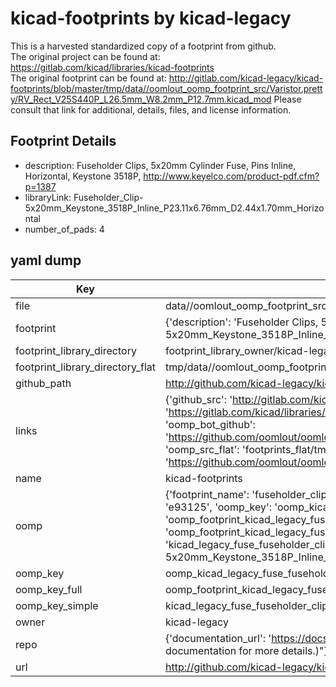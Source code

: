 # kicad-footprints by kicad-legacy  
This is a harvested standardized copy of a footprint from github.  
The original project can be found at:  
https://gitlab.com/kicad/libraries/kicad-footprints  
The original footprint can be found at:
http://gitlab.com/kicad-legacy/kicad-footprints/blob/master/tmp/data//oomlout_oomp_footprint_src/Varistor.pretty/RV_Rect_V25S440P_L26.5mm_W8.2mm_P12.7mm.kicad_mod
Please consult that link for additional, details, files, and license information.  
## Footprint Details
* description: Fuseholder Clips, 5x20mm Cylinder Fuse, Pins Inline, Horizontal, Keystone 3518P, http://www.keyelco.com/product-pdf.cfm?p=1387  
* libraryLink: Fuseholder_Clip-5x20mm_Keystone_3518P_Inline_P23.11x6.76mm_D2.44x1.70mm_Horizontal  
* number_of_pads: 4  
## yaml dump  
| Key | Value |  
| --- | --- |  
| file | data//oomlout_oomp_footprint_src/kicad-footprints/Fuse.pretty/Fuseholder_Clip-5x20mm_Keystone_3518P_Inline_P23.11x6.76mm_D2.44x1.70mm_Horizontal.kicad_mod |  
| footprint | {'description': 'Fuseholder Clips, 5x20mm Cylinder Fuse, Pins Inline, Horizontal, Keystone 3518P, http://www.keyelco.com/product-pdf.cfm?p=1387', 'libraryLink': 'Fuseholder_Clip-5x20mm_Keystone_3518P_Inline_P23.11x6.76mm_D2.44x1.70mm_Horizontal', 'number_of_pads': 4} |  
| footprint_library_directory | footprint_library_owner/kicad-legacy_kicad-footprints |  
| footprint_library_directory_flat | tmp/data//oomlout_oomp_footprint_src/footprints_flat/kicad_legacy_fuse_fuseholder_clip_5x20mm_keystone_3518p_inline_p23_11x6_76mm_d2_44x1_70mm_horizontal/working |  
| github_path | http://github.com/kicad-legacy/kicad-footprints/blob/master/tmp/data//oomlout_oomp_footprint_src/Fuse.pretty/Fuseholder_Clip-5x20mm_Keystone_3518P_Inline_P23.11x6.76mm_D2.44x1.70mm_Horizontal.kicad_mod |  
| links | {'github_src': 'http://gitlab.com/kicad-legacy/kicad-footprints/blob/master/tmp/data//oomlout_oomp_footprint_src/Varistor.pretty/RV_Rect_V25S440P_L26.5mm_W8.2mm_P12.7mm.kicad_mod', 'github_src_repo': 'https://gitlab.com/kicad/libraries/kicad-footprints', 'oomp_bot': 'tmp/data//oomlout_oomp_footprint_src/footprints/kicad_legacy_fuse_fuseholder_clip_5x20mm_keystone_3518p_inline_p23_11x6_76mm_d2_44x1_70mm_horizontal/working', 'oomp_bot_github': 'https://github.com/oomlout/oomlout_oomp_footprint_bot/tree/main/tmp/data//oomlout_oomp_footprint_src/footprints/kicad_legacy_fuse_fuseholder_clip_5x20mm_keystone_3518p_inline_p23_11x6_76mm_d2_44x1_70mm_horizontal/working', 'oomp_src_flat': 'footprints_flat/tmp/data//oomlout_oomp_footprint_src/footprints_flat/kicad_legacy_fuse_fuseholder_clip_5x20mm_keystone_3518p_inline_p23_11x6_76mm_d2_44x1_70mm_horizontal/working', 'oomp_src_flat_github': 'https://github.com/oomlout/oomlout_oomp_footprint_src/tree/main/tmp/data//oomlout_oomp_footprint_src/footprints_flat/kicad_legacy_fuse_fuseholder_clip_5x20mm_keystone_3518p_inline_p23_11x6_76mm_d2_44x1_70mm_horizontal/working'} |  
| name | kicad-footprints |  
| oomp | {'footprint_name': 'fuseholder_clip_5x20mm_keystone_3518p_inline_p23_11x6_76mm_d2_44x1_70mm_horizontal', 'library_name': 'fuse', 'md5': 'e931255c53ded15b9c74f7ff573364e6', 'md5_10': 'e931255c53', 'md5_5': 'e9312', 'md5_6': 'e93125', 'oomp_key': 'oomp_kicad_legacy_fuse_fuseholder_clip_5x20mm_keystone_3518p_inline_p23_11x6_76mm_d2_44x1_70mm_horizontal', 'oomp_key_extra': 'oomp_footprint_kicad_legacy_fuse_fuseholder_clip_5x20mm_keystone_3518p_inline_p23_11x6_76mm_d2_44x1_70mm_horizontal', 'oomp_key_full': 'oomp_footprint_kicad_legacy_fuse_fuseholder_clip_5x20mm_keystone_3518p_inline_p23_11x6_76mm_d2_44x1_70mm_horizontal_e93125', 'oomp_key_simple': 'kicad_legacy_fuse_fuseholder_clip_5x20mm_keystone_3518p_inline_p23_11x6_76mm_d2_44x1_70mm_horizontal', 'original_filename': 'data//oomlout_oomp_footprint_src/kicad-footprints/Fuse.pretty/Fuseholder_Clip-5x20mm_Keystone_3518P_Inline_P23.11x6.76mm_D2.44x1.70mm_Horizontal.kicad_mod', 'owner_name': 'kicad_legacy'} |  
| oomp_key | oomp_kicad_legacy_fuse_fuseholder_clip_5x20mm_keystone_3518p_inline_p23_11x6_76mm_d2_44x1_70mm_horizontal |  
| oomp_key_full | oomp_footprint_kicad_legacy_fuse_fuseholder_clip_5x20mm_keystone_3518p_inline_p23_11x6_76mm_d2_44x1_70mm_horizontal |  
| oomp_key_simple | kicad_legacy_fuse_fuseholder_clip_5x20mm_keystone_3518p_inline_p23_11x6_76mm_d2_44x1_70mm_horizontal |  
| owner | kicad-legacy |  
| repo | {'documentation_url': 'https://docs.github.com/rest/overview/resources-in-the-rest-api#rate-limiting', 'message': "API rate limit exceeded for 84.66.142.224. (But here's the good news: Authenticated requests get a higher rate limit. Check out the documentation for more details.)"} |  
| url | http://github.com/kicad-legacy/kicad-footprints |  

